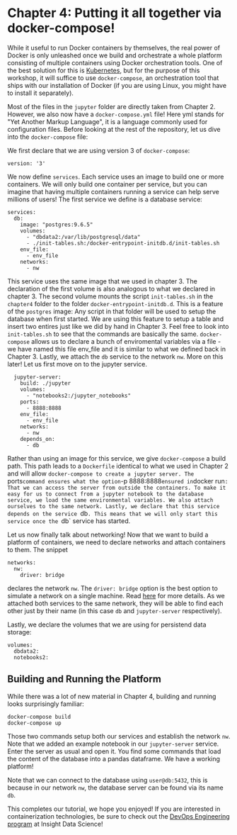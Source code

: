 # Chapter 4: Putting it all together via docker-compose!

While it useful to run Docker containers by themselves, the real power of Docker is only unleashed once we build and orchestrate a whole platform consisting of multiple containers using Docker orchestration tools. One of the best solution for this is [Kubernetes](https://kubernetes.io/), but for the purpose of this workshop, it will suffice to use `docker-compose`, an orchestration tool that ships with our installation of Docker (if you are using Linux, you might have to install it separately).

Most of the files in the `jupyter` folder are directly taken from Chapter 2.  However, we also now have a `docker-compose.yml` file!
Here yml stands for "Yet Another Markup Language", it is a language commonly used for configuration files.
Before looking at the rest of the repository, let us dive into the `docker-compose` file:

We first declare that we are using version 3 of `docker-compose`:

    version: '3'

We now define `services`. Each service uses an image to build one or more containers. We will only build one container per service, but you can imagine that having multiple containers running a service can help serve millions of users!
The first service we define is a database service:
```
services:
  db:
    image: "postgres:9.6.5"
    volumes:
      - "dbdata2:/var/lib/postgresql/data"
      - ./init-tables.sh:/docker-entrypoint-initdb.d/init-tables.sh
    env_file:  
      - env_file
    networks:
      - nw
```
This service uses the same image that we used in chapter 3. The declaration of the first volume is also analogous to what we declared in chapter 3. The second volume mounts the script `init-tables.sh` in the `chapter4` folder to the folder `docker-entrypoint-initdb.d`. This is a feature of the `postgres` image: Any script in that folder will be used to setup the database when first started. We are using this feature to setup a table and insert two entires just like we did by hand in Chapter 3. Feel free to look into `init-tables.sh` to see that the commands are basically the same.
`docker-compose` allows us to declare a bunch of enviromental variables via a file - we have named this file env_file and it is similar to what we defined back in Chapter 3.
Lastly, we attach the `db` service to the network `nw`. More on this later! Let us first move on to the jupyter service.
```
  jupyter-server:
    build: ./jupyter
    volumes:
      - "notebooks2:/jupyter_notebooks"
    ports:
      - 8888:8888
    env_file:
      - env_file
    networks:
      - nw
    depends_on:
      - db
```
Rather than using an image for this service, we give `docker-compose` a build path. This path leads to a `Dockerfile` identical to what we used in Chapter 2 and will allow `docker-compose to create a jupyter server. The `ports` command ensures what the option `-p 8888:8888` ensured in `docker run`: That we can access the server from outside the containers. To make it easy for us to connect from a jupyter notebook to the database service, we load the same environmental variables. We also attach ourselves to the same network. Lastly, we declare that this service depends on the service `db`. This means that we will only start this service once the `db` service has started.

Let us now finally talk about networking! Now that we want to build a platform of containers, we need to declare networks and attach containers to them. The snippet
```
networks:
  nw:
    driver: bridge
```
declares the network `nw`. The `driver: bridge` option is the best option to simulate a network on a single machine. Read [here](https://docs.docker.com/compose/compose-file/#networks) for more details. As we attached both services to the same network, they will be able to find each other just by their name (in this case `db` and `jupyter-server` respectively).

Lastly, we declare the volumes that we are using for persistend data storage:
```
volumes:
  dbdata2:
  notebooks2:
```

## Building and Running the Platform

While there was a lot of new material in Chapter 4, building and running looks surprisingly familiar:
```
docker-compose build
docker-compose up 
```

Those two commands setup both our services and establish the network `nw`. Note that we added an example notebook in our `jupyter-server` service. Enter the server as usual and open it. You find some commands that load the content of the database into a pandas dataframe. We have a working platform!

Note that we can connect to the database using `user@db:5432`, this is because in our network `nw`, the database server can be found via its name `db`.

This completes our tutorial, we hope you enjoyed! If you are interested in containerization technologies, be sure to check out the [DevOps Engineering program](https://www.insightdevops.com) at Insight Data Science!
